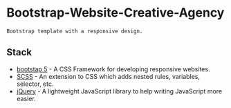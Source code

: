 # Bootstrap-Website-Creative-Agency

    Bootstrap template with a responsive design.

## Stack

- [bootstap 5](https://getbootstrap.com/) - A CSS Framework for developing responsive websites.
- [SCSS](https://sass-lang.com/) - An extension to CSS which adds nested rules, variables, selector, etc.
- [jQuery](https://jquery.com/) - A lightweight JavaScript library to help writing JavaScript more easier.